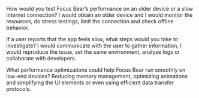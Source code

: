 How would you test Focus Bear’s performance on an older device or a slow internet connection?
I would obtain an older device and I would monitor the resources, do stress testings, limit the connection and check offline behavior.

If a user reports that the app feels slow, what steps would you take to investigate?
I would communicate with the user to gather information, I would reproduce the issue, set the same environment, analyze logs or collaborate with developers.

What performance optimizations could help Focus Bear run smoothly on low-end devices?
Reducing memory management, optimizing animations and simplifying the UI elements or even using efficient data transfer protocols.
